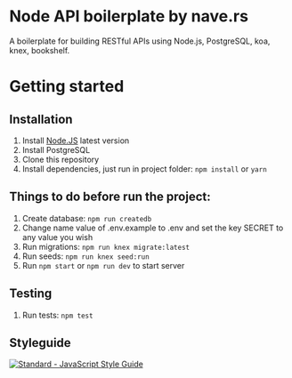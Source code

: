 # Node API boilerplate by nave.rs
A boilerplate for building RESTful APIs using Node.js, PostgreSQL, koa, knex, bookshelf. 

# Getting started

## Installation

1. Install [Node.JS](https://nodejs.org/en/download/package-manager/) latest version
2. Install PostgreSQL
2. Clone this repository
3. Install dependencies, just run in project folder: `npm install` or `yarn`

## Things to do before run the project:

1. Create database: `npm run createdb`
2. Change name value of .env.example to .env and set the key SECRET to any value you wish
3. Run migrations: `npm run knex migrate:latest`
4. Run seeds: `npm run knex seed:run`
5. Run `npm start` or `npm run dev` to start server

## Testing

1. Run tests: `npm test`


## Styleguide

[![Standard - JavaScript Style Guide](https://cdn.rawgit.com/feross/standard/master/badge.svg)](https://github.com/feross/standard)